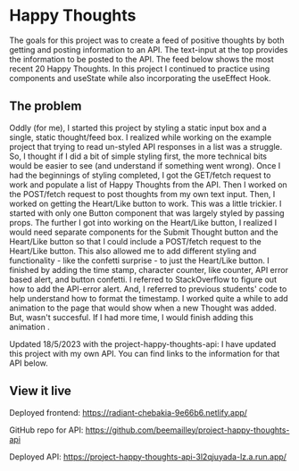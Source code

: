 # Happy Thoughts

The goals for this project was to create a feed of positive thoughts by both getting and posting information to an API.  The text-input at the top provides the information to be posted to the API.  The feed below shows the most recent 20 Happy Thoughts. In this project I continued to practice using components and useState while also incorporating the useEffect Hook.

## The problem

Oddly (for me), I started this project by styling a static input box and a single, static thought/feed box. I realized while working on the example project that trying to read un-styled API responses in a list was a struggle.  So, I thought if I did a bit of simple styling first, the more technical bits would be easier to see (and understand if something went wrong). Once I had the beginnings of styling completed, I got the GET/fetch request to work and populate a list of Happy Thoughts from the API.  Then I worked on the POST/fetch request to post thoughts from my own text input.  Then, I worked on getting the Heart/Like button to work.  This was a little trickier.  I started with only one Button component that was largely styled by passing props. The further I got into working on the Heart/Like button, I realized I would need separate components for the Submit Thought button and the Heart/Like button so that I could include a POST/fetch request to the Heart/Like button. This also allowed me to add different styling and functionality - like the confetti surprise - to just the Heart/Like button. I finished by adding the time stamp, character counter, like counter, API error based alert, and button confetti. I referred to StackOverflow to figure out how to add the API-error alert.  And, I referred to previous students' code to help understand how to format the timestamp.  I worked quite a while to add animation to the page that would show when a new Thought was added. But, wasn't succesful.  If I had more time, I would finish adding this animation .  

Updated 18/5/2023 with the project-happy-thoughts-api: I have updated this project with my own API.  You can find links to the information for that API below.

## View it live

Deployed frontend: https://radiant-chebakia-9e66b6.netlify.app/

GitHub repo for API: https://github.com/beemailley/project-happy-thoughts-api

Deployed API: https://project-happy-thoughts-api-3l2qjuyada-lz.a.run.app/
